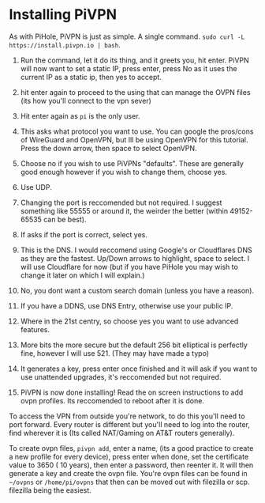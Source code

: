 # Installing PiVPN

As with PiHole, PiVPN is just as simple. A single command. `sudo curl -L https://install.pivpn.io | bash`. 

1) Run the command, let it do its thing, and it greets you, hit enter. PiVPN will now want to set a static IP, press enter, press No as it uses the current IP as a static ip, then yes to accept. 

2) hit enter again to proceed to the using that can manage the OVPN files (its how you'll connect to the vpn sever)

3) Hit enter again as `pi` is the only user. 

4) This asks what protocol you want to use. You can google the pros/cons of WireGuard and OpenVPN, but Ill be using OpenVPN for this tutorial. Press the down arrow, then space to select OpenVPN.

5) Choose no if you wish to use PiVPNs "defaults". These are generally good enough however if you wish to change them, choose yes. 

6) Use UDP.

7) Changing the port is reccomended but not required. I suggest something like 55555 or around it, the weirder the better (within 49152-65535 can be best). 
8) If asks if the port is correct, select yes. 
9) This is the DNS. I would reccomend using Google's or Cloudflares DNS as they are the fastest. Up/Down arrows to highlight, space to select. I will use Cloudflare for now (but if you have PiHole you may wish to change it later on which I will explain.)
10) No, you dont want a custom search domain (unless you have a reason). 
11) If you have a DDNS, use DNS Entry, otherwise use your public IP. 
12) Where in the 21st centry, so choose yes you want to use advanced features.
13) More bits the more secure but the default 256 bit elliptical is perfectly fine, however I will use 521. (They may have made a typo)
14) It generates a key, press enter once finished and it will ask if you want to use unattended upgrades, it's reccomended but not required.
15) PiVPN is now done installing! Read the on screen instructions to add ovpn profiles. Its reccomended to reboot after it is done. 

To access the VPN from outside you're network, to do this you'll need to port forward. Every router is different but you'll need to log into the router, find wherever it is (Its called NAT/Gaming on AT&T routers generally).

To create ovpn files, `pivpn add`, enter a name, (its a good practice to create a new profile for every device), press enter when done, set the certificate value to 3650 ( 10 years), then enter a password, then reenter it. It will then generate a key and create the ovpn file. You're ovpn files can be found in `~/ovpns` or `/home/pi/ovpns` that then can be moved out with filezilla or scp. filezilla being the easiest. 
